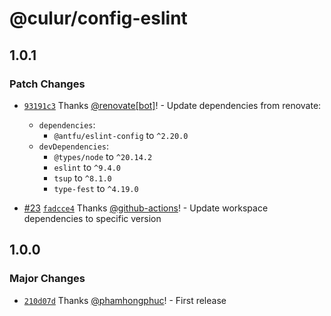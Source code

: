 # @culur/config-eslint

## 1.0.1

### Patch Changes

- [`93191c3`](https://github.com/culur/culur/commit/93191c36ee7722a9c531679cc4f4b03556bb947c) Thanks [@renovate[bot]](https://github.com/renovate%5Bbot%5D)! - Update dependencies from renovate:

  - `dependencies`:
    - `@antfu/eslint-config` to `^2.20.0`
  - `devDependencies`:
    - `@types/node` to `^20.14.2`
    - `eslint` to `^9.4.0`
    - `tsup` to `^8.1.0`
    - `type-fest` to `^4.19.0`

- [#23](https://github.com/culur/culur/pull/23) [`fadcce4`](https://github.com/culur/culur/commit/fadcce49d9bc4fb54ac050c3bcea9ac09305628c) Thanks [@github-actions](https://github.com/apps/github-actions)! - Update workspace dependencies to specific version

## 1.0.0

### Major Changes

- [`210d07d`](https://github.com/culur/culur/commit/210d07d7ca6046807a2ff18011635c3b280dd707) Thanks [@phamhongphuc](https://github.com/phamhongphuc)! - First release
